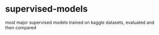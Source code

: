 # supervised-models
most major supervised models trained on kaggle datasets, evaluated and then compared
